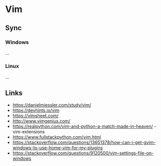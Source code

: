 # Vim

## Sync

### Windows

...

### Linux

...

## Links

- https://danielmiessler.com/study/vim/
- https://devhints.io/vim
- https://vimsheet.com/
- http://www.vimgenius.com/
- https://realpython.com/vim-and-python-a-match-made-in-heaven/ - vim-extensions
- https://www.fullstackpython.com/vim.html
- https://stackoverflow.com/questions/13651378/how-can-i-get-gvim-windows-to-use-home-vim-for-my-plugins
- https://stackoverflow.com/questions/9120500/vim-settings-file-on-windows
